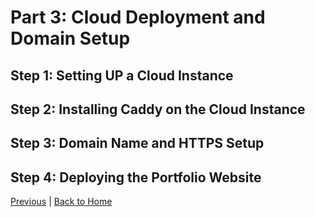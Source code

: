 # Part 3: Cloud Deployment and Domain Setup
## Step 1: Setting UP a Cloud Instance
## Step 2: Installing Caddy on the Cloud Instance
## Step 3: Domain Name and HTTPS Setup
## Step 4: Deploying the Portfolio Website

[Previous](../part2/installing-caddy.md) | [Back to Home](../README.md)

